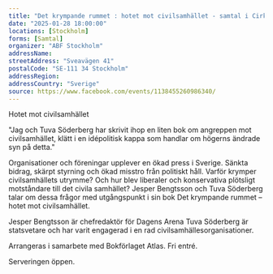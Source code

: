 ```yaml
---
title: "Det krympande rummet : hotet mot civilsamhället - samtal i Cirkelns Bakficka - fri entré"
date: "2025-01-28 18:00:00"
locations: [Stockholm]
forms: [Samtal]
organizer: "ABF Stockholm"
addressName: 
streetAddress: "Sveavägen 41"
postalCode: "SE-111 34 Stockholm"
addressRegion:
addressCountry: "Sverige"
source: https://www.facebook.com/events/1138455260986340/
---
```

Hotet mot civilsamhället

"Jag och Tuva Söderberg har skrivit ihop en liten bok om angreppen mot civilsamhället, klätt i en idépolitisk kappa som handlar om högerns ändrade syn på detta."

Organisationer och föreningar upplever en ökad press i Sverige. Sänkta bidrag, skärpt styrning och ökad misstro från politiskt håll. Varför krymper civilsamhällets utrymme? Och hur blev liberaler och konservativa plötsligt motståndare till det civila samhället?
Jesper Bengtsson och Tuva Söderberg talar om dessa frågor med utgångspunkt i sin bok Det krympande rummet – hotet mot civilsamhället.

Jesper Bengtsson är chefredaktör för Dagens Arena
Tuva Söderberg är statsvetare och har varit engagerad i en rad civilsamhällesorganisationer.

Arrangeras i samarbete med Bokförlaget Atlas. Fri entré. 

Serveringen öppen.
